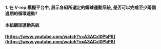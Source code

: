 #### 1. 在 V-rep 模擬平台中, 展示各組所選定的鋼球運動系統, 是否可以完成至少兩個週期的循環運動?

#### 本組鋼球運動系統

#### [https://www.youtube.com/watch?v=A3ACxl0PbP8](https://www.youtube.com/watch?v=A3ACxl0PbP8)





